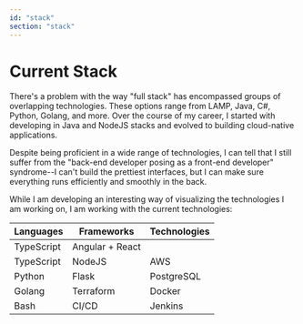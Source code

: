 ```yaml
---
id: "stack"
section: "stack"
---
```


# Current Stack

There's a problem with the way "full stack" has encompassed groups of overlapping technologies. These options range from LAMP, Java, C#, Python, Golang, and more. Over the course of my career, I started with developing in Java and NodeJS stacks and evolved to building cloud-native applications.

Despite being proficient in a wide range of technologies, I can tell that I still suffer from the "back-end developer posing as a front-end developer" syndrome--I can't build the prettiest interfaces, but I can make sure everything runs efficiently and smoothly in the back.

While I am developing an interesting way of visualizing the technologies I am working on, I am working with the current technologies:

| Languages | Frameworks | Technologies |
| --- | --- | --- |
| TypeScript | Angular + React| |
| TypeScript | NodeJS | AWS |
| Python | Flask | PostgreSQL |
| Golang | Terraform | Docker |
| Bash | CI/CD | Jenkins |
